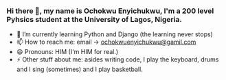 ### Hi there 👋, my name is Ochokwu Enyichukwu, I'm a 200 level Pyhsics student at the University of Lagos, Nigeria.
- 🌱 I’m currently learning Python and Django (the learning never stops)
- 📫 How to reach me: email -> ochokwuenyichukwu@gamil.com
- 😄 Pronouns: HIM (I'm HIM for real.)
- ⚡ Other stuff about me: asides writing code, I play the keyboard, drums and I sing (sometimes) and I play basketball.
  
<!--
**Enyii-99/Enyii-99** is a ✨ _special_ ✨ repository because its `README.md` (this file) appears on your GitHub profile.

Here are some ideas to get you started:

- 🔭 I’m currently working on ...
- 🌱 I’m currently learning 
- 👯 I’m looking to collaborate on ...
- 🤔 I’m looking for help with ...
- 💬 Ask me about ...
- 📫 How to reach me: email -> ochokwuenyichukwu@gamil.com
- 😄 Pronouns: HIM (I'm HIM for real.)
- ⚡ Fun fact: asides writing code, I play the keyboard, drums and I sing (sometimes) and i play basketball 
-->

